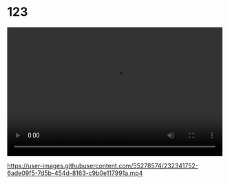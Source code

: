 # 123

<video src="https://user-images.githubusercontent.com/55278574/232341752-6ade09f5-7d5b-454d-8163-c9b0e117991a.mp4" controls="controls" width="500" height="300"></video>


https://user-images.githubusercontent.com/55278574/232341752-6ade09f5-7d5b-454d-8163-c9b0e117991a.mp4

